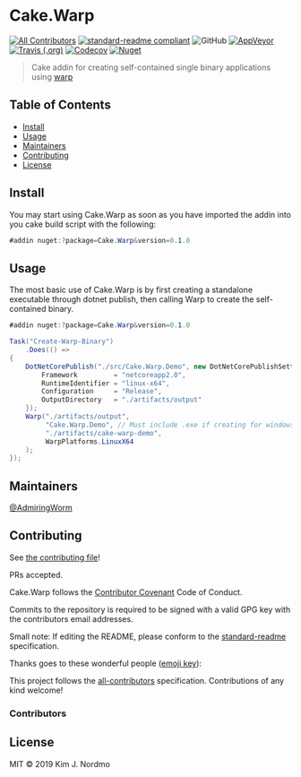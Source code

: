 # Cake.Warp

[![All Contributors](https://img.shields.io/badge/all_contributors-0-orange.svg?style=flat-square)](#contributors)
[![standard-readme compliant](https://img.shields.io/badge/standard--readme-OK-green.svg?style=flat-square)](https://github.com/RichardLitt/standard-readme)
![GitHub](https://img.shields.io/github/license/cake-contrib/Cake.Warp.svg?style=flat-square)
[![AppVeyor](https://img.shields.io/appveyor/ci/cakecontrib/cake-warp.svg?logo=AppVeyor&style=flat-square)](https://ci.appveyor.com/project/cakecontrib/cake-warp)
[![Travis (.org)](https://img.shields.io/travis/cake-contrib/Cake.Warp.svg?logo=travis&style=flat-square)](https://travis-ci.org/cake-contrib/Cake.Warp)
[![Codecov](https://img.shields.io/codecov/c/github/cake-contrib/Cake.Warp.svg?logo=codecov&style=flat-square)]()
[![Nuget](https://img.shields.io/nuget/v/Cake.Warp.svg?logo=nuget&style=flat-square)](https://nuget.org/packages/Cake.Warp)

> Cake addin for creating self-contained single binary applications using [warp](https://github.com/dgiagio/warp)

## Table of Contents

- [Install](#install)
- [Usage](#usage)
- [Maintainers](#maintainers)
- [Contributing](#contributing)
- [License](#license)

## Install

You may start using Cake.Warp as soon as you have imported the addin into you cake build script with the following:

```cs
#addin nuget:?package=Cake.Warp&version=0.1.0
```

## Usage

The most basic use of Cake.Warp is by first creating a standalone
executable through dotnet publish, then calling Warp to create the self-contained binary.

```cs
#addin nuget:?package=Cake.Warp&version=0.1.0

Task("Create-Warp-Binary")
    .Does(() =>
{
    DotNetCorePublish("./src/Cake.Warp.Demo", new DotNetCorePublishSettings {
        Framework         = "netcoreapp2.0",
        RuntimeIdentifier = "linux-x64",
        Configuration     = "Release",
        OutputDirectory   = "./artifacts/output"
    });
    Warp("./artifacts/output",
         "Cake.Warp.Demo", // Must include .exe if creating for windows
         "./artifacts/cake-warp-demo",
         WarpPlatforms.LinuxX64
    );
});
```

## Maintainers

[@AdmiringWorm](https://github.com/AdmiringWorm)

## Contributing

See [the contributing file](CONTRIBUTING.md)!

PRs accepted.

Cake.Warp follows the [Contributor Covenant](https://www.contributor-covenant.org/version/1/4/code-of-conduct) Code of Conduct.

Commits to the repository is required to be signed with a valid GPG key with the contributors email addresses.

Small note: If editing the README, please conform to the [standard-readme](https://github.com/RichardLitt/standard-readme) specification.

Thanks goes to these wonderful people ([emoji key](https://allcontributors.org/docs/en/emoji-key)):

This project follows the [all-contributors](https://github.com/all-contributors/all-contributors) specification. Contributions of any kind welcome!

### Contributors

<!-- ALL-CONTRIBUTORS-LIST:START - Do not remove or modify this section -->
<!-- prettier-ignore -->
<!-- ALL-CONTRIBUTORS-LIST:END -->

## License

MIT © 2019 Kim J. Nordmo
